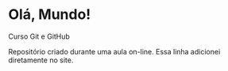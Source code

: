 # Olá, Mundo!
 Curso Git e GitHub
 
 Repositório criado durante uma aula on-line.
 Essa linha adicionei diretamente no site.
